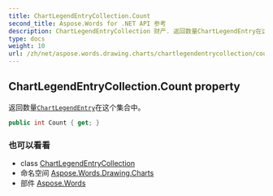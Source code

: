 ```yaml
---
title: ChartLegendEntryCollection.Count
second_title: Aspose.Words for .NET API 参考
description: ChartLegendEntryCollection 财产. 返回数量ChartLegendEntry在这个集合中
type: docs
weight: 10
url: /zh/net/aspose.words.drawing.charts/chartlegendentrycollection/count/
---
```

## ChartLegendEntryCollection.Count property

返回数量[`ChartLegendEntry`](../../chartlegendentry/)在这个集合中。

```csharp
public int Count { get; }
```

### 也可以看看

* class [ChartLegendEntryCollection](../)
* 命名空间 [Aspose.Words.Drawing.Charts](../../chartlegendentrycollection/)
* 部件 [Aspose.Words](../../../)


